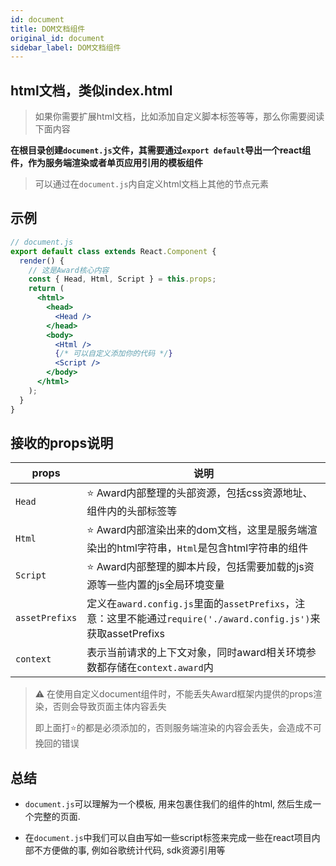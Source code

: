 ```yaml
---
id: document
title: DOM文档组件
original_id: document
sidebar_label: DOM文档组件
---
```


## html文档，类似index.html

> 如果你需要扩展html文档，比如添加自定义脚本标签等等，那么你需要阅读下面内容

**在根目录创建`document.js`文件，其需要通过`export default`导出一个react组件，作为服务端渲染或者单页应用引用的模板组件**

> 可以通过在`document.js`内自定义html文档上其他的节点元素

## 示例
```jsx
// document.js
export default class extends React.Component {
  render() {
    // 这是Award核心内容
    const { Head, Html, Script } = this.props;
    return (
      <html>
        <head>
          <Head />
        </head>
        <body>
          <Html />
          {/* 可以自定义添加你的代码 */}
          <Script />
        </body>
      </html>
    );
  }
}
```


## 接收的props说明

| props          | 说明                                                                                        |
| -------------- | ------------------------------------------------------------------------------------------- |
| `Head`         | ⭐️ Award内部整理的头部资源，包括css资源地址、组件内的头部标签等                             |
| `Html`         | ⭐️ Award内部渲染出来的dom文档，这里是服务端渲染出的html字符串，`Html`是包含html字符串的组件 |
| `Script`       | ⭐️ Award内部整理的脚本片段，包括需要加载的js资源等一些内置的js全局环境变量                  |
| `assetPrefixs` | 定义在`award.config.js`里面的`assetPrefixs`，注意：这里不能通过`require('./award.config.js')`来获取assetPrefixs                                              |
| `context`      | 表示当前请求的上下文对象，同时award相关环境参数都存储在`context.award`内                    |

> ⚠️ 在使用自定义document组件时，不能丢失Award框架内提供的props渲染，否则会导致页面主体内容丢失
>
> 即上面打⭐️的都是必须添加的，否则服务端渲染的内容会丢失，会造成不可挽回的错误


## 总结

- `document.js`可以理解为一个模板, 用来包裹住我们的组件的html, 然后生成一个完整的页面.

- 在`document.js`中我们可以自由写如一些script标签来完成一些在react项目内部不方便做的事, 例如谷歌统计代码, sdk资源引用等
